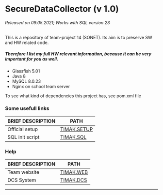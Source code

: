 # SecureDataCollector (v 1.0)
###### Released on 09.05.2021; Works with SQL version 23


This is a repository of team-project 14 (SONET). Its aim is to preserve SW and HW related code.


##### Therefore I list my full HW relevant information, because it can be very important for you as well.
  - Glassfish 5.01
  - Java 8
  - MySQL 8.0.23
  - Nginx on school team server
  
To see what kind of dependencies this project has, see pom.xml file

### Some usefull links

| BRIEF DESCRIPTION | PATH |
| ------ | ------ |
| Official setup | [TIMAK.SETUP] |
| SQL init script | [TIMAK.SQL] |

### Help

| BRIEF DESCRIPTION | PATH |
| ------ | ------ |
| Team website | [TIMAK.WEB] |
| DCS System | [TIMAK.DCS] |

---

[//]: # (These are reference links used in the body of this note and get stripped out when the markdown processor does its job. There is no need to format nicely because it shouldn't be seen. Thanks SO - http://stackoverflow.com/questions/4823468/store-comments-in-markdown-syntax)


   [TIMAK.SETUP]: <https://drive.google.com/file/d/12LKXHPFGXoIBbkTN65K46eEUTF3nI9Sb/view?usp=sharing>
   [TIMAK.SQL]: <https://drive.google.com/file/d/1EdpjQeBai8ND4qpvn8RVNPXQaGzilRVe/view?usp=sharing>
   [TIMAK.WEB]: <https://team14-20.studenti.fiit.stuba.sk/>
   [TIMAK.DCS]: <https://team14-20.studenti.fiit.stuba.sk/dcs>
   

